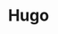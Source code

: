 ---
title: "Hugo"
draft: false
image: //via.placeholder.com/640x150
alt_text: "Hugo screenshot"
summary: "Blazing fast static pages"
tech_used:
    - go
    - html
    - javascript
---